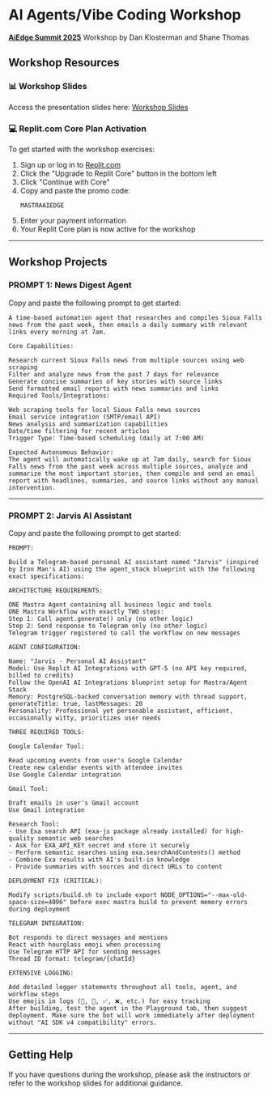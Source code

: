 # AI Agents/Vibe Coding Workshop

**[AiEdge Summit 2025](https://aiedgesummit.com)**
Workshop by Dan Klosterman and Shane Thomas

## Workshop Resources

### 📊 Workshop Slides

Access the presentation slides here:
[Workshop Slides](https://docs.google.com/presentation/d/1XaOjWcZegqDJE9z_PJ87czGq6hzsDQwQiK7PR292tRU/edit?usp=sharing)

### 💻 Replit.com Core Plan Activation

To get started with the workshop exercises:

1. Sign up or log in to [Replit.com](https://replit.com)
2. Click the "Upgrade to Replit Core" button in the bottom left
3. Click "Continue with Core"
4. Copy and paste the promo code:
   ```
   MASTRAAIEDGE
   ```
5. Enter your payment information
6. Your Replit Core plan is now active for the workshop

---

## Workshop Projects

### PROMPT 1: News Digest Agent

Copy and paste the following prompt to get started:

```
A time-based automation agent that researches and compiles Sioux Falls news from the past week, then emails a daily summary with relevant links every morning at 7am.

Core Capabilities:

Research current Sioux Falls news from multiple sources using web scraping
Filter and analyze news from the past 7 days for relevance
Generate concise summaries of key stories with source links
Send formatted email reports with news summaries and links
Required Tools/Integrations:

Web scraping tools for local Sioux Falls news sources
Email service integration (SMTP/email API)
News analysis and summarization capabilities
Date/time filtering for recent articles
Trigger Type: Time-based scheduling (daily at 7:00 AM)

Expected Autonomous Behavior:
The agent will automatically wake up at 7am daily, search for Sioux Falls news from the past week across multiple sources, analyze and summarize the most important stories, then compile and send an email report with headlines, summaries, and source links without any manual intervention.
```

---

### PROMPT 2: Jarvis AI Assistant

Copy and paste the following prompt to get started:

```
PROMPT:

Build a Telegram-based personal AI assistant named "Jarvis" (inspired by Iron Man's AI) using the agent_stack blueprint with the following exact specifications:

ARCHITECTURE REQUIREMENTS:

ONE Mastra Agent containing all business logic and tools
ONE Mastra Workflow with exactly TWO steps:
Step 1: Call agent.generate() only (no other logic)
Step 2: Send response to Telegram only (no other logic)
Telegram trigger registered to call the workflow on new messages

AGENT CONFIGURATION:

Name: "Jarvis - Personal AI Assistant"
Model: Use Replit AI Integrations with GPT-5 (no API key required, billed to credits)
Follow the OpenAI AI Integrations blueprint setup for Mastra/Agent Stack
Memory: PostgreSQL-backed conversation memory with thread support, generateTitle: true, lastMessages: 20
Personality: Professional yet personable assistant, efficient, occasionally witty, prioritizes user needs

THREE REQUIRED TOOLS:

Google Calendar Tool:

Read upcoming events from user's Google Calendar
Create new calendar events with attendee invites
Use Google Calendar integration

Gmail Tool:

Draft emails in user's Gmail account
Use Gmail integration

Research Tool:
- Use Exa search API (exa-js package already installed) for high-quality semantic web searches
- Ask for EXA_API_KEY secret and store it securely
- Perform semantic searches using exa.searchAndContents() method
- Combine Exa results with AI's built-in knowledge
- Provide summaries with sources and direct URLs to content

DEPLOYMENT FIX (CRITICAL):

Modify scripts/build.sh to include export NODE_OPTIONS="--max-old-space-size=4096" before exec mastra build to prevent memory errors during deployment

TELEGRAM INTEGRATION:

Bot responds to direct messages and mentions
React with hourglass emoji when processing
Use Telegram HTTP API for sending messages
Thread ID format: telegram/{chatId}

EXTENSIVE LOGGING:

Add detailed logger statements throughout all tools, agent, and workflow steps
Use emojis in logs (🔧, 📝, ✅, ❌, etc.) for easy tracking
After building, test the agent in the Playground tab, then suggest deployment. Make sure the bot will work immediately after deployment without "AI SDK v4 compatibility" errors.
```

---

## Getting Help

If you have questions during the workshop, please ask the instructors or refer to the workshop slides for additional guidance.
